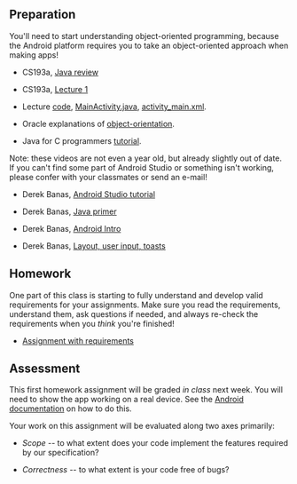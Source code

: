 ## Preparation

You'll need to start understanding object-oriented programming, because the Android platform requires you to take an object-oriented approach when making apps!

* CS193a, [Java review](http://web.stanford.edu/class/cs193a/lectures/00-java-review.pdf)

* CS193a, [Lecture 1](http://web.stanford.edu/class/cs193a/lectures/01-introduction.pdf)

* Lecture [code](http://web.stanford.edu/class/cs193a/lectures/01/lecture-code-01.zip), [MainActivity.java](http://web.stanford.edu/class/cs193a/lectures/01/MainActivity.java), [activity_main.xml](http://web.stanford.edu/class/cs193a/lectures/01/activity_main.xml).

* Oracle explanations of [object-orientation](http://docs.oracle.com/javase/tutorial/java/concepts/index.html).

* Java for C programmers [tutorial](http://www.davin.50webs.com/research/1999/tsj4cp.html).

Note: these videos are not even a year old, but already slightly out of date. If you can't find some part of Android Studio or something isn't working, please confer with your classmates or send an e-mail!

* Derek Banas, [Android Studio tutorial](https://www.youtube.com/watch?v=nBD4xhH5vIE&index=1&list=PLGLfVvz_LVvSPjWpLPFEfOCbezi6vATIh)

* Derek Banas, [Java primer](https://www.youtube.com/watch?v=WPvGqX-TXP0&list=PLGLfVvz_LVvSPjWpLPFEfOCbezi6vATIh&index=2)

* Derek Banas, [Android Intro](https://www.youtube.com/watch?v=ef-6NZjBtW0&index=3&list=PLGLfVvz_LVvSPjWpLPFEfOCbezi6vATIh)

* Derek Banas, [Layout, user input, toasts](https://www.youtube.com/watch?v=kmsB_P2xbus&index=4&list=PLGLfVvz_LVvSPjWpLPFEfOCbezi6vATIh)

## Homework

One part of this class is starting to fully understand and develop valid requirements for your assignments. Make sure you read the requirements, understand them, ask questions if needed, and always re-check the requirements when you *think* you're finished!

* [Assignment with requirements](http://web.stanford.edu/class/cs193a/homework/hw1-spec.pdf)

## Assessment

This first homework assignment will be graded *in class* next week. You will need to show the app working on a real device. See the [Android documentation](http://developer.android.com/training/basics/firstapp/running-app.html) on how to do this.

Your work on this assignment will be evaluated along two axes primarily:

* *Scope* -- to what extent does your code implement the features required by our specification?

* *Correctness* -- to what extent is your code free of bugs?

